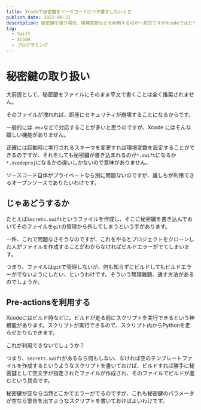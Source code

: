 ```yaml
---
title: Xcodeで秘密鍵をソースコードにベタ書きしたいとき
publish_date: 2022-09-21
description: 秘密鍵を扱う場合、環境変数などを利用するのが一般的ですがXcodeではどうすればいいのか考えてみました
tag:
  - Swift
  - Xcode
  - プログラミング
---
```


# 秘密鍵の取り扱い

大前提として、秘密鍵をファイルにそのまま平文で書くことは全く推奨されません。

そのファイルが洩れれば、即座にセキュリティが崩壊することになるからです。

一般的には`.env`などで対応することが多いと思うのですが、Xcode にはそんな嬉しい機能がありません。

正確には起動時に実行されるスキーマを変更すれば環境変数を設定することができるのですが、それをしても秘密鍵が書き込まれるのが`*.swift`になるか`*.xcodeproj`になるかの違いしかないので意味がありません。

ソースコード自体がプライベートなら別に問題ないのですが、誰しもが利用できるオープンソースでありたいわけです。

## じゃあどうするか

たとえば`Secrets.swift`というファイルを作成し、そこに秘密鍵を書き込んでおいてそのファイルを`git`の管理から外してしまうという手があります。

一件、これで問題なさそうなのですが、これをやるとプロジェクトをクローンした人がファイルを作成することがわからなければビルドエラーがでてしまいます。

つまり、ファイルは`git`で管理しないが、何も知らずにビルドしてもビルドエラーがでないようにしたい、というわけです。そういう無理難題、通す方法があるのでしょうか。

## Pre-actionsを利用する

Xcodeにはビルド時などに、ビルドが走る前にスクリプトを実行できるという神機能があります。スクリプトが実行できるので、スクリプト内からPythonを走らせたりもできます。

これが利用できないでしょうか？

つまり、`Secrets.swift`があるなら何もしない、なければ空のテンプレートファイルを作成するというようなスクリプトを書いておけば、ビルドすれば勝手に秘密鍵として空文字が指定されたファイルが作成され、そのファイルでビルドが進むという具合です。

秘密鍵が空なら当然どこかでエラーがでるのですが、これも秘密鍵のパラメータが空なら警告を出すようなスクリプトを書いておけばよいわけです。